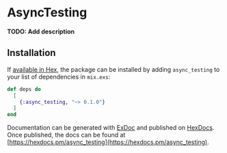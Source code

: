 # AsyncTesting

**TODO: Add description**

## Installation

If [available in Hex](https://hex.pm/docs/publish), the package can be installed
by adding `async_testing` to your list of dependencies in `mix.exs`:

```elixir
def deps do
  [
    {:async_testing, "~> 0.1.0"}
  ]
end
```

Documentation can be generated with [ExDoc](https://github.com/elixir-lang/ex_doc)
and published on [HexDocs](https://hexdocs.pm). Once published, the docs can
be found at [https://hexdocs.pm/async_testing](https://hexdocs.pm/async_testing).

